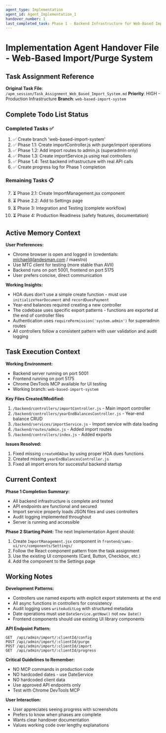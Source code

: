 ```yaml
---
agent_type: Implementation
agent_id: Agent_Implementation_1
handover_number: 1
last_completed_task: Phase 1 - Backend Infrastructure for Web-Based Import/Purge System
---
```


# Implementation Agent Handover File - Web-Based Import/Purge System

## Task Assignment Reference
**Original Task File**: `/apm_session/Task_Assignment_Web_Based_Import_System.md`
**Priority**: HIGH - Production Infrastructure
**Branch**: `web-based-import-system`

## Complete Todo List Status

### Completed Tasks ✅
1. ✅ Create branch 'web-based-import-system'
2. ✅ Phase 1.1: Create importController.js with purge/import operations
3. ✅ Phase 1.2: Add import routes to admin.js (superadmin only)
4. ✅ Phase 1.3: Create importService.js using real controllers
5. ✅ Phase 1.4: Test backend infrastructure with real API calls
6. ✅ Create progress log for Phase 1 completion

### Remaining Tasks 📋
7. ⏳ Phase 2.1: Create ImportManagement.jsx component
8. ⏳ Phase 2.2: Add to Settings page
9. ⏳ Phase 3: Integration and Testing (complete workflow)
10. ⏳ Phase 4: Production Readiness (safety features, documentation)

## Active Memory Context

**User Preferences:**
- Chrome browser is open and logged in (credentials: michael@landesman.com / maestro)
- Use MTC client for testing (more stable than AVII)
- Backend runs on port 5001, frontend on port 5175
- User prefers concise, direct communication

**Working Insights:**
- HOA dues don't use a simple create function - must use `initializeYearDocument` and `recordDuesPayment`
- Year-end balances required creating a new controller
- The codebase uses specific export patterns - functions are exported at the end of controller files
- Authentication uses `requirePermission('system.admin')` for superadmin routes
- All controllers follow a consistent pattern with user validation and audit logging

## Task Execution Context

**Working Environment:**
- Backend server running on port 5001
- Frontend running on port 5175
- Chrome DevTools MCP available for UI testing
- Working branch: `web-based-import-system`

**Key Files Created/Modified:**
1. `/backend/controllers/importController.js` - Main import controller
2. `/backend/controllers/yearEndBalancesController.js` - Year-end balance CRUD
3. `/backend/services/importService.js` - Import service with data loading
4. `/backend/routes/admin.js` - Added import routes
5. `/backend/controllers/index.js` - Added exports

**Issues Resolved:**
1. Fixed missing `createHOADue` by using proper HOA dues functions
2. Created missing `yearEndBalancesController.js`
3. Fixed all import errors for successful backend startup

## Current Context

**Phase 1 Completion Summary:**
- All backend infrastructure is complete and tested
- API endpoints are functional and secured
- Import service properly loads JSON files and uses controllers
- Audit logging implemented throughout
- Server is running and accessible

**Phase 2 Starting Point:**
The next Implementation Agent should:
1. Create `ImportManagement.jsx` component in `frontend/sams-ui/src/components/Settings/`
2. Follow the React component pattern from the task assignment
3. Use the existing UI components (Card, Button, Checkbox, etc.)
4. Add the component to the Settings page

## Working Notes

**Development Patterns:**
- Controllers use named exports with explicit export statements at the end
- All async functions in controllers for consistency
- Audit logging uses `writeAuditLog` with structured metadata
- Date operations must use `DateService.getNow()` not `new Date()`
- Frontend components should use existing UI library components

**API Endpoint Pattern:**
```
GET  /api/admin/import/:clientId/config
POST /api/admin/import/:clientId/purge
POST /api/admin/import/:clientId/import
GET  /api/admin/import/:clientId/progress
```

**Critical Guidelines to Remember:**
- NO MCP commands in production code
- NO hardcoded dates - use DateService
- NO hardcoded client data
- Use approved API endpoints only
- Test with Chrome DevTools MCP

**User Interaction:**
- User appreciates seeing progress with screenshots
- Prefers to know when phases are complete
- Wants clear handover documentation
- Values working code over lengthy explanations